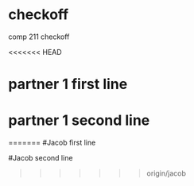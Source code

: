 # checkoff
comp 211 checkoff 

<<<<<<< HEAD
# partner 1 first line

# partner 1 second line
=======
#Jacob first line

#Jacob second line
>>>>>>> origin/jacob
